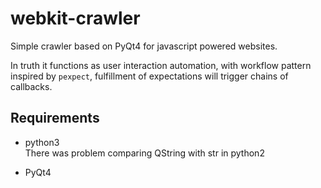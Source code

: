# webkit-crawler

Simple crawler based on PyQt4 for javascript powered websites.

In truth it functions as user interaction automation, with workflow pattern
inspired by `pexpect`, fulfillment of expectations will trigger chains of
callbacks.


## Requirements

*  python3  
   There was problem comparing QString with str in python2

*  PyQt4
